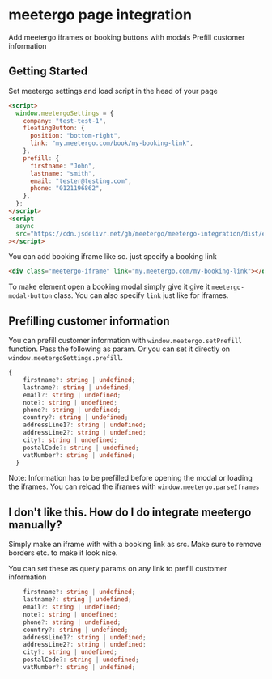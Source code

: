# meetergo page integration

Add meetergo iframes or booking buttons with modals
Prefill customer information

## Getting Started

Set meetergo settings and load script in the head of your page

```html
<script>
  window.meetergoSettings = {
    company: "test-test-1",
    floatingButton: {
      position: "bottom-right",
      link: "my.meetergo.com/book/my-booking-link",
    },
    prefill: {
      firstname: "John",
      lastname: "smith",
      email: "tester@testing.com",
      phone: "0121196862",
    },
  };
</script>
<script
  async
  src="https://cdn.jsdelivr.net/gh/meetergo/meetergo-integration/dist/esbuild/browser.js"
></script>
```

You can add booking iframe like so. just specify a booking link

```html
<div class="meetergo-iframe" link="my.meetergo.com/my-booking-link"></div>
```

To make element open a booking modal simply give it give it `meetergo-modal-button` class.
You can also specify `link` just like for iframes.

## Prefilling customer information

You can prefill customer information with `window.meetergo.setPrefill` function.
Pass the following as param. Or you can set it directly on `window.meetergoSettings.prefill`.

```typescript
{
    firstname?: string | undefined;
    lastname?: string | undefined;
    email?: string | undefined;
    note?: string | undefined;
    phone?: string | undefined;
    country?: string | undefined;
    addressLine1?: string | undefined;
    addressLine2?: string | undefined;
    city?: string | undefined;
    postalCode?: string | undefined;
    vatNumber?: string | undefined;
  }
```

Note: Information has to be prefilled before opening the modal or loading the iframes.
You can reload the iframes with `window.meetergo.parseIframes`

## I don't like this. How do I do integrate meetergo manually?

Simply make an iframe with with a booking link as src. Make sure to remove borders etc. to make it look nice.

You can set these as query params on any link to prefill customer information

```typescript
    firstname?: string | undefined;
    lastname?: string | undefined;
    email?: string | undefined;
    note?: string | undefined;
    phone?: string | undefined;
    country?: string | undefined;
    addressLine1?: string | undefined;
    addressLine2?: string | undefined;
    city?: string | undefined;
    postalCode?: string | undefined;
    vatNumber?: string | undefined;
```
